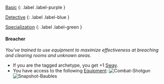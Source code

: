 
[Basic](Game/Progress#Basic)
{: .label .label-purple }

[Detective](Game/Detective)
{: .label .label-blue }

[Specialization](Game/Progress#Specialization)
{: .label .label-green }
#### Breacher
*You've trained to use equipment to maximize effectiveness at breaching and clearing rooms and unknown areas.*
* If you are the tagged archetype, you get +1 [Sway](Additional-Attributes#Sway).
* You have access to the following [Equipment](Core/Equipment):
![Combat-Shotgun](Game/Blocks/Combat-Shotgun)
![Snapshot-Baubles](Game/Blocks/Snapshot-Baubles)